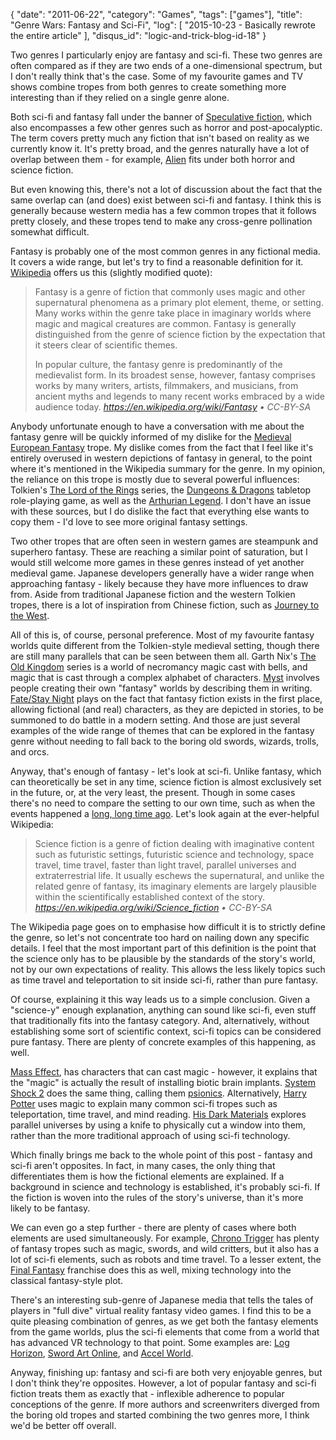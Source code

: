{
    "date": "2011-06-22",
    "category": "Games",
    "tags": ["games"],
    "title": "Genre Wars: Fantasy and Sci-Fi",
    "log": [
        "2015-10-23 - Basically rewrote the entire article"
    ],
    "disqus_id": "logic-and-trick-blog-id-18"
}

Two genres I particularly enjoy are fantasy and sci-fi. These two genres are often compared
as if they are two ends of a one-dimensional spectrum, but I don't really think that's the case.
Some of my favourite games and TV shows combine tropes from both genres to create something more
interesting than if they relied on a single genre alone.

Both sci-fi and fantasy fall under the banner of [Speculative fiction](https://en.wikipedia.org/wiki/Speculative_fiction),
which also encompasses a few other genres such as horror and post-apocalyptic. The term covers pretty
much any fiction that isn't based on reality as we currently know it. It's pretty broad, and the genres
naturally have a lot of overlap between them - for example, [Alien](https://en.wikipedia.org/wiki/Alien_(film))
fits under both horror and science fiction.

But even knowing this, there's not a lot of discussion about the fact that the same overlap can (and does) exist
between sci-fi and fantasy. I think this is generally because western media has a few common tropes that it follows
pretty closely, and these tropes tend to make any cross-genre pollination somewhat difficult.

Fantasy is probably one of the most common genres in any fictional media. It covers a wide range, but let's
try to find a reasonable definition for it. [Wikipedia](https://en.wikipedia.org/wiki/Fantasy) offers
us this (slightly modified quote):

> Fantasy is a genre of fiction that commonly uses magic and other supernatural phenomena as a primary plot element, theme, or setting.
> Many works within the genre take place in imaginary worlds where magic and magical creatures are common.
> Fantasy is generally distinguished from the genre of science fiction by the expectation that it steers clear of scientific themes.
> 
> In popular culture, the fantasy genre is predominantly of the medievalist form.
> In its broadest sense, however, fantasy comprises works by many writers, artists, filmmakers, and musicians,
> from ancient myths and legends to many recent works embraced by a wide audience today.
> <cite>https://en.wikipedia.org/wiki/Fantasy &bull; CC-BY-SA</cite>

Anybody unfortunate enough to have a conversation with me about the fantasy genre will be quickly informed of my dislike for
the [Medieval European Fantasy](http://tvtropes.org/pmwiki/pmwiki.php/Main/MedievalEuropeanFantasy) trope. My dislike comes
from the fact that I feel like it's entirely overused in western depictions of fantasy in general, to the point where it's mentioned
in the Wikipedia summary for the genre. In my opinion, the reliance on this trope is mostly due to several powerful influences:
Tolkien's [The Lord of the Rings](https://en.wikipedia.org/wiki/The_Lord_of_the_Rings) series, the
[Dungeons & Dragons](https://en.wikipedia.org/wiki/Dungeons_%26_Dragons) tabletop role-playing game, as well as the
[Arthurian Legend](https://en.wikipedia.org/wiki/King_Arthur). I don't have an issue with these sources, but I do dislike the fact
that everything else wants to copy them - I'd love to see more original fantasy settings.

Two other tropes that are often seen in western games are steampunk and superhero fantasy. These are reaching a similar point
of saturation, but I would still welcome more games in these genres instead of yet another medieval game. Japanese developers
generally have a wider range when approaching fantasy - likely because they have more influences to draw from. Aside from traditional
Japanese fiction and the western Tolkien tropes, there is a lot of inspiration from Chinese fiction,
such as [Journey to the West](https://en.wikipedia.org/wiki/Journey_to_the_West).

All of this is, of course, personal preference. Most of my favourite fantasy worlds quite different from the Tolkien-style medieval setting,
though there are still many parallels that can be seen between them all.
Garth Nix's [The Old Kingdom](https://en.wikipedia.org/wiki/Old_Kingdom_(book_series)) series is a world of necromancy magic cast with bells,
and magic that is cast through a complex alphabet of characters.
[Myst](https://en.wikipedia.org/wiki/Myst_(series)) involves people creating their own "fantasy" worlds by describing them in writing. 
[Fate/Stay Night](https://en.wikipedia.org/wiki/Fate/stay_night) plays on the fact that fantasy fiction exists in the first place,
allowing fictional (and real) characters, as they are depicted in stories, to be summoned to do battle in a modern setting.
And those are just several examples of the wide range of themes that can be explored in the fantasy genre without needing to
fall back to the boring old swords, wizards, trolls, and orcs.

Anyway, that's enough of fantasy - let's look at sci-fi. Unlike fantasy, which can theoretically be set in any time,
science fiction is almost exclusively set in the future, or, at the very least, the present.
Though in some cases there's no need to compare the setting to our own time, such as when the
events happened a [long, long time ago](https://en.wikipedia.org/wiki/Star_Wars).
Let's look again at the ever-helpful Wikipedia:

> Science fiction is a genre of fiction dealing with imaginative content such as futuristic settings, futuristic
> science and technology, space travel, time travel, faster than light travel, parallel universes and extraterrestrial life.
> It usually eschews the supernatural, and unlike the related genre of fantasy, its imaginary elements are largely plausible
> within the scientifically established context of the story.
> <cite>https://en.wikipedia.org/wiki/Science_fiction &bull; CC-BY-SA</cite>

The Wikipedia page goes on to emphasise how difficult it is to strictly define the genre, so let's not concentrate too hard
on nailing down any specific details. I feel that the most important part of this definition is the point that the science
only has to be plausible by the standards of the story's world, not by our own expectations of reality. This allows the
less likely topics such as time travel and teleportation to sit inside sci-fi, rather than pure fantasy.

Of course, explaining it this way leads us to a simple conclusion. Given a "science-y" enough explanation, anything can sound
like sci-fi, even stuff that traditionally fits into the fantasy category. And, alternatively, without establishing some sort
of scientific context, sci-fi topics can be considered pure fantasy. There are plenty of concrete examples of this happening,
as well.

[Mass Effect](https://en.wikipedia.org/wiki/Mass_Effect), has characters that can cast magic - however,
it explains that the "magic" is actually the result of installing biotic brain implants.
[System Shock 2](https://en.wikipedia.org/wiki/System_Shock_2) does the same thing,
calling them [psionics](https://en.wikipedia.org/wiki/Psionics).
Alternatively, [Harry Potter](https://en.wikipedia.org/wiki/Harry_Potter) uses magic to explain many common sci-fi tropes
such as teleportation, time travel, and mind reading.
[His Dark Materials](https://en.wikipedia.org/wiki/His_Dark_Materials) explores parallel universes by using a knife to physically
cut a window into them, rather than the more traditional approach of using sci-fi technology.

Which finally brings me back to the whole point of this post - fantasy and sci-fi aren't opposites. In fact, in many
cases, the only thing that differentiates them is how the fictional elements are explained. If a background in science
and technology is established, it's probably sci-fi. If the fiction is woven into the rules of the story's universe, than
it's more likely to be fantasy.

We can even go a step further - there are plenty of cases where both elements are used simultaneously. For example,
[Chrono Trigger](https://en.wikipedia.org/wiki/Chrono_Trigger) has plenty of fantasy tropes such as magic, swords, and
wild critters, but it also has a lot of sci-fi elements, such as robots and time travel. To a lesser extent, the
[Final Fantasy](https://en.wikipedia.org/wiki/Final_Fantasy) franchise does this as well, mixing technology into the
classical fantasy-style plot.

There's an interesting sub-genre of Japanese media that tells the tales of players in "full dive" virtual reality
fantasy video games. I find this to be a quite pleasing combination of genres, as we get both the fantasy elements
from the game worlds, plus the sci-fi elements that come from a world that has advanced VR technology to that point. 
Some examples are: [Log Horizon](https://en.wikipedia.org/wiki/Log_Horizon),
[Sword Art Online](https://en.wikipedia.org/wiki/Sword_Art_Online), and
[Accel World](https://en.wikipedia.org/wiki/Accel_World).

Anyway, finishing up: fantasy and sci-fi are both very enjoyable genres, but I don't think they're opposites.
However, a lot of popular fantasy and sci-fi fiction treats them as exactly that - inflexible adherence to
popular conceptions of the genre. If more authors and screenwriters diverged from the boring old tropes and
started combining the two genres more, I think we'd be better off overall.